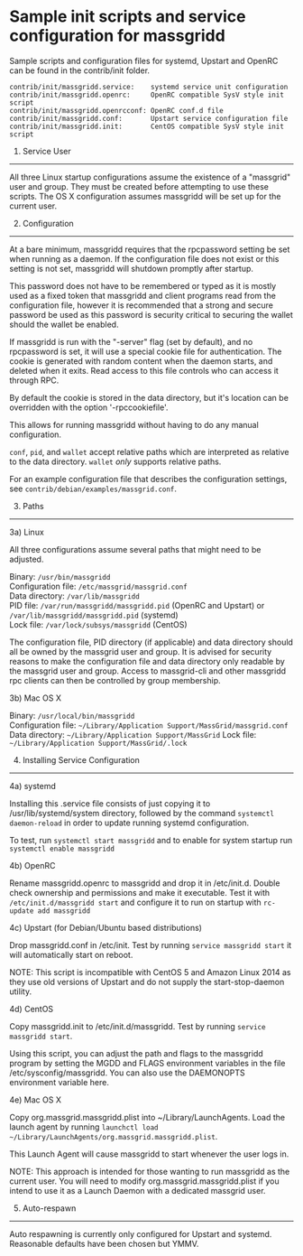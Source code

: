 Sample init scripts and service configuration for massgridd
==========================================================

Sample scripts and configuration files for systemd, Upstart and OpenRC
can be found in the contrib/init folder.

    contrib/init/massgridd.service:    systemd service unit configuration
    contrib/init/massgridd.openrc:     OpenRC compatible SysV style init script
    contrib/init/massgridd.openrcconf: OpenRC conf.d file
    contrib/init/massgridd.conf:       Upstart service configuration file
    contrib/init/massgridd.init:       CentOS compatible SysV style init script

1. Service User
---------------------------------

All three Linux startup configurations assume the existence of a "massgrid" user
and group.  They must be created before attempting to use these scripts.
The OS X configuration assumes massgridd will be set up for the current user.

2. Configuration
---------------------------------

At a bare minimum, massgridd requires that the rpcpassword setting be set
when running as a daemon.  If the configuration file does not exist or this
setting is not set, massgridd will shutdown promptly after startup.

This password does not have to be remembered or typed as it is mostly used
as a fixed token that massgridd and client programs read from the configuration
file, however it is recommended that a strong and secure password be used
as this password is security critical to securing the wallet should the
wallet be enabled.

If massgridd is run with the "-server" flag (set by default), and no rpcpassword is set,
it will use a special cookie file for authentication. The cookie is generated with random
content when the daemon starts, and deleted when it exits. Read access to this file
controls who can access it through RPC.

By default the cookie is stored in the data directory, but it's location can be overridden
with the option '-rpccookiefile'.

This allows for running massgridd without having to do any manual configuration.

`conf`, `pid`, and `wallet` accept relative paths which are interpreted as
relative to the data directory. `wallet` *only* supports relative paths.

For an example configuration file that describes the configuration settings,
see `contrib/debian/examples/massgrid.conf`.

3. Paths
---------------------------------

3a) Linux

All three configurations assume several paths that might need to be adjusted.

Binary:              `/usr/bin/massgridd`  
Configuration file:  `/etc/massgrid/massgrid.conf`  
Data directory:      `/var/lib/massgridd`  
PID file:            `/var/run/massgridd/massgridd.pid` (OpenRC and Upstart) or `/var/lib/massgridd/massgridd.pid` (systemd)  
Lock file:           `/var/lock/subsys/massgridd` (CentOS)  

The configuration file, PID directory (if applicable) and data directory
should all be owned by the massgrid user and group.  It is advised for security
reasons to make the configuration file and data directory only readable by the
massgrid user and group.  Access to massgrid-cli and other massgridd rpc clients
can then be controlled by group membership.

3b) Mac OS X

Binary:              `/usr/local/bin/massgridd`  
Configuration file:  `~/Library/Application Support/MassGrid/massgrid.conf`  
Data directory:      `~/Library/Application Support/MassGrid`
Lock file:           `~/Library/Application Support/MassGrid/.lock`

4. Installing Service Configuration
-----------------------------------

4a) systemd

Installing this .service file consists of just copying it to
/usr/lib/systemd/system directory, followed by the command
`systemctl daemon-reload` in order to update running systemd configuration.

To test, run `systemctl start massgridd` and to enable for system startup run
`systemctl enable massgridd`

4b) OpenRC

Rename massgridd.openrc to massgridd and drop it in /etc/init.d.  Double
check ownership and permissions and make it executable.  Test it with
`/etc/init.d/massgridd start` and configure it to run on startup with
`rc-update add massgridd`

4c) Upstart (for Debian/Ubuntu based distributions)

Drop massgridd.conf in /etc/init.  Test by running `service massgridd start`
it will automatically start on reboot.

NOTE: This script is incompatible with CentOS 5 and Amazon Linux 2014 as they
use old versions of Upstart and do not supply the start-stop-daemon utility.

4d) CentOS

Copy massgridd.init to /etc/init.d/massgridd. Test by running `service massgridd start`.

Using this script, you can adjust the path and flags to the massgridd program by
setting the MGDD and FLAGS environment variables in the file
/etc/sysconfig/massgridd. You can also use the DAEMONOPTS environment variable here.

4e) Mac OS X

Copy org.massgrid.massgridd.plist into ~/Library/LaunchAgents. Load the launch agent by
running `launchctl load ~/Library/LaunchAgents/org.massgrid.massgridd.plist`.

This Launch Agent will cause massgridd to start whenever the user logs in.

NOTE: This approach is intended for those wanting to run massgridd as the current user.
You will need to modify org.massgrid.massgridd.plist if you intend to use it as a
Launch Daemon with a dedicated massgrid user.

5. Auto-respawn
-----------------------------------

Auto respawning is currently only configured for Upstart and systemd.
Reasonable defaults have been chosen but YMMV.
